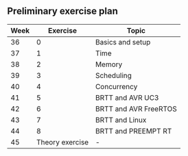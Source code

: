 ## Preliminary exercise plan

| Week | Exercise |	Topic |
| ---- | -------- | ----- |
| 36 | 0 |	Basics and setup |
| 37 | 1 | Time |
| 38 | 2 | Memory |
| 39 | 3 | Scheduling |
| 40 | 4 | Concurrency |
| 41 | 5 | BRTT and AVR UC3 |
| 42 | 6 | BRTT and AVR FreeRTOS |
| 43 | 7 | BRTT and Linux |
| 44 | 8 | BRTT and PREEMPT RT |
| 45 | Theory exercise | - |
